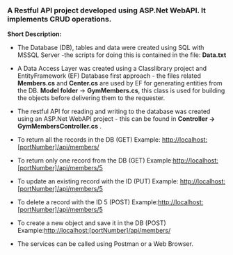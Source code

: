 ### A Restful API project developed using ASP.Net WebAPI. It implements CRUD operations.
**Short Description:**
* The Database (DB), tables and data were created using SQL with MSSQL Server -the scripts for doing this is contained in the file: **Data.txt**
* A Data Access Layer was created using a Classlibrary project and EntityFramework (EF) Database first approach - the files related
**Members.cs** and **Center.cs** are used by EF for generating entities from the DB. **Model folder** -> **GymMembers.cs**, this class is used for building the objects before delivering them to the requester. 
* The restful API for reading and writing to the database was created using an ASP.Net WebAPI project - this can be found in
  **Controller -> GymMembersController.cs** .
  

* To return all the records in the DB (GET)
  Example: <http://localhost:[portNumber]/api/members/>
  
* To return only one record from the DB (GET)
  Example:<http://localhost:[portNumber]/api/members/5>
  
* To update an existing record with the ID (PUT)
  Example: <http://localhost:[portNumber]/api/members/5>
  
* To delete a record with the ID 5 (POST)
  Example:<http://localhost:[portNumber]/api/members/5>
  
* To create a new object and save it in the DB (POST)
  Example:<http://localhost:[portNumber]/api/members/>  

* The services can be called using Postman or a Web Browser.
